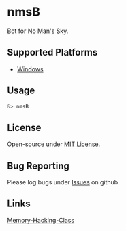 # nmsB

Bot for No Man's Sky.

## Supported Platforms

- [Windows]()

## Usage

```bash
&> nmsB
```

## License

Open-source under [MIT License](./LICENSE).

## Bug Reporting

Please log bugs under [Issues](https://github.com/dayaftereh/nmsB/issues) on github.

## Links

[Memory-Hacking-Class](https://github.com/T-vK/Memory-Hacking-Class)